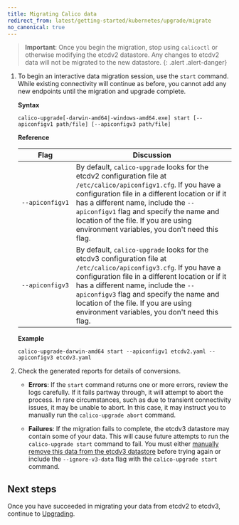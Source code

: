 ```yaml
---
title: Migrating Calico data
redirect_from: latest/getting-started/kubernetes/upgrade/migrate
no_canonical: true
---
```


> **Important**: Once you begin the migration, stop using `calicoctl` or 
> otherwise modifying the etcdv2 datastore. Any changes to etcdv2
> data will not be migrated to the new datastore.
{: .alert .alert-danger}

1. To begin an interactive data migration session, use the `start` command. While 
   existing connectivity will continue as before, you cannot add any new endpoints 
   until the migration and upgrade complete.

   **Syntax**
   ```
   calico-upgrade[-darwin-amd64|-windows-amd64.exe] start [--apiconfigv1 path/file] [--apiconfigv3 path/file]
   ```
   
   **Reference**
   
   | Flag | Discussion 
   | ---- | ---------- 
   | <code>&#8209;&#8209;apiconfigv1</code> | By default, `calico-upgrade` looks for the etcdv2 configuration file at `/etc/calico/apiconfigv1.cfg`. If you have a configuration file in a different location or if it has a different name, include the `--apiconfigv1` flag and specify the name and location of the file. If you are using environment variables, you don't need this flag.
   | <code>&#8209;&#8209;apiconfigv3</code> | By default, `calico-upgrade` looks for the etcdv3 configuration file at `/etc/calico/apiconfigv3.cfg`. If you have a configuration file in a different location or if it has a different name, include the `--apiconfigv3` flag and specify the name and location of the file. If you are using environment variables, you don't need this flag.
   
   **Example**
   ```
   calico-upgrade-darwin-amd64 start --apiconfigv1 etcdv2.yaml --apiconfigv3 etcdv3.yaml
   ```

1. Check the generated reports for details of conversions.

   - **Errors**: If the `start` command returns one or more errors, review the 
     logs carefully. If it fails partway through, it will attempt to abort the
     process. In rare circumstances, such as due to transient connectivity
     issues, it may be unable to abort. In this case, it may instruct you to
     manually run the `calico-upgrade abort` command.

   - **Failures**: If the migration fails to complete, the etcdv3 datastore may
     contain some of your data. This will cause future attempts to run the 
     `calico-upgrade start` command to fail. You must either [manually remove this 
     data from the etcdv3 datastore](/{{page.version}}/getting-started/kubernetes/upgrade/delete) 
     before trying again or include the `--ignore-v3-data` flag with the 
     `calico-upgrade start` command.
     
## Next steps

Once you have succeeded in migrating your data from etcdv2 to etcdv3, continue 
to [Upgrading](/{{page.version}}/getting-started/kubernetes/upgrade/upgrade).